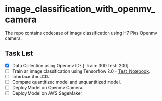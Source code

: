 # image_classification_with_openmv_camera
The repo contains codebase of image classification using H7 Plus Openmv camera. 

 
## Task List
- [x] Data Collection using Openmv IDE.[ Train: 300 Test: 200]
- [ ] Train an image classification using Tensorflow 2.0 - [Test_Notebook](https://github.com/gigwegbe/airbnb-amenity-detection/blob/master/test_images.ipynb).
- [ ] Interface the LCD. 
- [ ] Compare quantitized model and unquantitized model.
- [ ] Deploy Model on Openmv Camera. 
- [ ] Deploy Model on AWS SageMaker.
